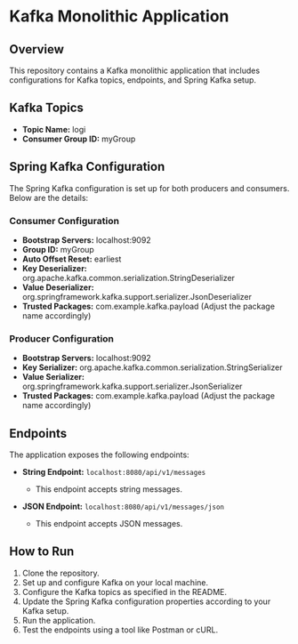 # Kafka Monolithic Application

## Overview
This repository contains a Kafka monolithic application that includes configurations for Kafka topics, endpoints, and Spring Kafka setup.

## Kafka Topics
- **Topic Name:** logi
- **Consumer Group ID:** myGroup

## Spring Kafka Configuration
The Spring Kafka configuration is set up for both producers and consumers. Below are the details:

### Consumer Configuration
- **Bootstrap Servers:** localhost:9092
- **Group ID:** myGroup
- **Auto Offset Reset:** earliest
- **Key Deserializer:** org.apache.kafka.common.serialization.StringDeserializer
- **Value Deserializer:** org.springframework.kafka.support.serializer.JsonDeserializer
- **Trusted Packages:** com.example.kafka.payload (Adjust the package name accordingly)

### Producer Configuration
- **Bootstrap Servers:** localhost:9092
- **Key Serializer:** org.apache.kafka.common.serialization.StringSerializer
- **Value Serializer:** org.springframework.kafka.support.serializer.JsonSerializer
- **Trusted Packages:** com.example.kafka.payload (Adjust the package name accordingly)

## Endpoints
The application exposes the following endpoints:

- **String Endpoint:** `localhost:8080/api/v1/messages`
  - This endpoint accepts string messages.

- **JSON Endpoint:** `localhost:8080/api/v1/messages/json`
  - This endpoint accepts JSON messages.

## How to Run
1. Clone the repository.
2. Set up and configure Kafka on your local machine.
3. Configure the Kafka topics as specified in the README.
4. Update the Spring Kafka configuration properties according to your Kafka setup.
5. Run the application.
6. Test the endpoints using a tool like Postman or cURL.
